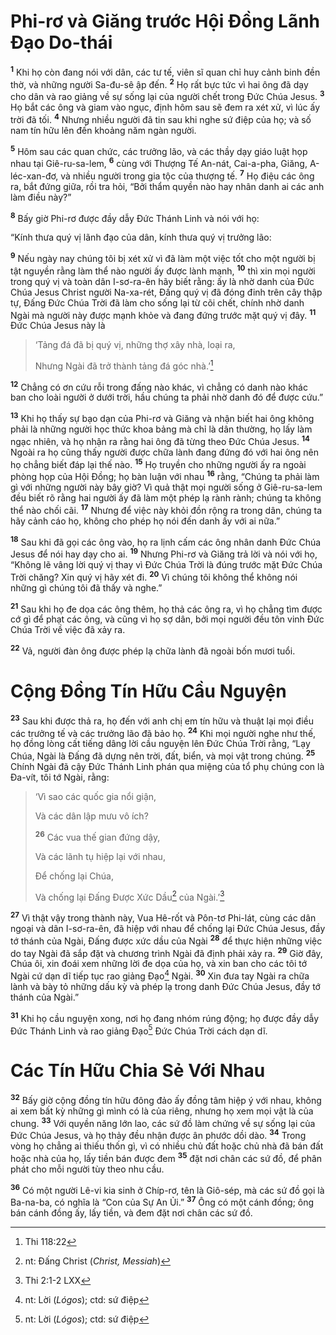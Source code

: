 # Phi-rơ và Giăng trước Hội Ðồng Lãnh Ðạo Do-thái

<sup><b>1</b></sup> Khi họ còn đang nói với dân, các tư tế, viên sĩ quan chỉ huy cảnh binh đền thờ, và những người Sa-đu-sê ập đến. <sup><b>2</b></sup> Họ rất bực tức vì hai ông đã dạy cho dân và rao giảng về sự sống lại của người chết trong Ðức Chúa Jesus. <sup><b>3</b></sup> Họ bắt các ông và giam vào ngục, định hôm sau sẽ đem ra xét xử, vì lúc ấy trời đã tối. <sup><b>4</b></sup> Nhưng nhiều người đã tin sau khi nghe sứ điệp của họ; và số nam tín hữu lên đến khoảng năm ngàn người.

<sup><b>5</b></sup> Hôm sau các quan chức, các trưởng lão, và các thầy dạy giáo luật họp nhau tại Giê-ru-sa-lem, <sup><b>6</b></sup> cùng với Thượng Tế An-nát, Cai-a-pha, Giăng, A-léc-xan-đơ, và nhiều người trong gia tộc của thượng tế. <sup><b>7</b></sup> Họ điệu các ông ra, bắt đứng giữa, rồi tra hỏi, “Bởi thẩm quyền nào hay nhân danh ai các anh làm điều này?”

<sup><b>8</b></sup> Bấy giờ Phi-rơ được đầy dẫy Ðức Thánh Linh và nói với họ:

“Kính thưa quý vị lãnh đạo của dân, kính thưa quý vị trưởng lão:

<sup><b>9</b></sup> Nếu ngày nay chúng tôi bị xét xử vì đã làm một việc tốt cho một người bị tật nguyền rằng làm thể nào người ấy được lành mạnh, <sup><b>10</b></sup> thì xin mọi người trong quý vị và toàn dân I-sơ-ra-ên hãy biết rằng: ấy là nhờ danh của Ðức Chúa Jesus Christ người Na-xa-rét, Ðấng quý vị đã đóng đinh trên cây thập tự, Ðấng Ðức Chúa Trời đã làm cho sống lại từ cõi chết, chính nhờ danh Ngài mà người này được mạnh khỏe và đang đứng trước mặt quý vị đây. <sup><b>11</b></sup> Ðức Chúa Jesus này là

> ‘Tảng đá đã bị quý vị, những thợ xây nhà, loại ra,
>
> Nhưng Ngài đã trở thành tảng đá góc nhà.’[^1@-f1a78d90-8af6-4e87-90d7-986e051d1792]

<sup><b>12</b></sup> Chẳng có ơn cứu rỗi trong đấng nào khác, vì chẳng có danh nào khác ban cho loài người ở dưới trời, hầu chúng ta phải nhờ danh đó để được cứu.”

<sup><b>13</b></sup> Khi họ thấy sự bạo dạn của Phi-rơ và Giăng và nhận biết hai ông không phải là những người học thức khoa bảng mà chỉ là dân thường, họ lấy làm ngạc nhiên, và họ nhận ra rằng hai ông đã từng theo Ðức Chúa Jesus. <sup><b>14</b></sup> Ngoài ra họ cũng thấy người được chữa lành đang đứng đó với hai ông nên họ chẳng biết đáp lại thế nào. <sup><b>15</b></sup> Họ truyền cho những người ấy ra ngoài phòng họp của Hội Ðồng; họ bàn luận với nhau <sup><b>16</b></sup> rằng, “Chúng ta phải làm gì với những người này bây giờ? Vì quả thật mọi người sống ở Giê-ru-sa-lem đều biết rõ rằng hai người ấy đã làm một phép lạ rành rành; chúng ta không thể nào chối cãi. <sup><b>17</b></sup> Nhưng để việc này khỏi đồn rộng ra trong dân, chúng ta hãy cảnh cáo họ, không cho phép họ nói đến danh ấy với ai nữa.”

<sup><b>18</b></sup> Sau khi đã gọi các ông vào, họ ra lịnh cấm các ông nhân danh Ðức Chúa Jesus để nói hay dạy cho ai. <sup><b>19</b></sup> Nhưng Phi-rơ và Giăng trả lời và nói với họ, “Không lẽ vâng lời quý vị thay vì Ðức Chúa Trời là đúng trước mặt Ðức Chúa Trời chăng? Xin quý vị hãy xét đi. <sup><b>20</b></sup> Vì chúng tôi không thể không nói những gì chúng tôi đã thấy và nghe.”

<sup><b>21</b></sup> Sau khi họ đe dọa các ông thêm, họ thả các ông ra, vì họ chẳng tìm được cớ gì để phạt các ông, và cũng vì họ sợ dân, bởi mọi người đều tôn vinh Ðức Chúa Trời về việc đã xảy ra.

<sup><b>22</b></sup> Vả, người đàn ông được phép lạ chữa lành đã ngoài bốn mươi tuổi.

# Cộng Ðồng Tín Hữu Cầu Nguyện

<sup><b>23</b></sup> Sau khi được thả ra, họ đến với anh chị em tín hữu và thuật lại mọi điều các trưởng tế và các trưởng lão đã bảo họ. <sup><b>24</b></sup> Khi mọi người nghe như thế, họ đồng lòng cất tiếng dâng lời cầu nguyện lên Ðức Chúa Trời rằng, “Lạy Chúa, Ngài là Ðấng đã dựng nên trời, đất, biển, và mọi vật trong chúng. <sup><b>25</b></sup> Chính Ngài đã cậy Ðức Thánh Linh phán qua miệng của tổ phụ chúng con là Ða-vít, tôi tớ Ngài, rằng:

> ‘Vì sao các quốc gia nổi giận,
>
> Và các dân lập mưu vô ích?
>
> <sup><b>26</b></sup> Các vua thế gian đứng dậy,
>
> Và các lãnh tụ hiệp lại với nhau,
>
> Ðể chống lại Chúa,
>
> Và chống lại Ðấng Ðược Xức Dầu[^1-f1a78d90-8af6-4e87-90d7-986e051d1792] của Ngài.’[^2@-f1a78d90-8af6-4e87-90d7-986e051d1792]

<sup><b>27</b></sup> Vì thật vậy trong thành này, Vua Hê-rốt và Pôn-tơ Phi-lát, cùng các dân ngoại và dân I-sơ-ra-ên, đã hiệp với nhau để chống lại Ðức Chúa Jesus, đầy tớ thánh của Ngài, Ðấng được xức dầu của Ngài <sup><b>28</b></sup> để thực hiện những việc do tay Ngài đã sắp đặt và chương trình Ngài đã định phải xảy ra. <sup><b>29</b></sup> Giờ đây, Chúa ôi, xin đoái xem những lời đe dọa của họ, và xin ban cho các tôi tớ Ngài cứ dạn dĩ tiếp tục rao giảng Ðạo[^2-f1a78d90-8af6-4e87-90d7-986e051d1792] Ngài. <sup><b>30</b></sup> Xin đưa tay Ngài ra chữa lành và bày tỏ những dấu kỳ và phép lạ trong danh Ðức Chúa Jesus, đầy tớ thánh của Ngài.”

<sup><b>31</b></sup> Khi họ cầu nguyện xong, nơi họ đang nhóm rúng động; họ được đầy dẫy Ðức Thánh Linh và rao giảng Ðạo[^3-f1a78d90-8af6-4e87-90d7-986e051d1792] Ðức Chúa Trời cách dạn dĩ.

# Các Tín Hữu Chia Sẻ Với Nhau

<sup><b>32</b></sup> Bấy giờ cộng đồng tín hữu đông đảo ấy đồng tâm hiệp ý với nhau, không ai xem bất kỳ những gì mình có là của riêng, nhưng họ xem mọi vật là của chung. <sup><b>33</b></sup> Với quyền năng lớn lao, các sứ đồ làm chứng về sự sống lại của Ðức Chúa Jesus, và họ thảy đều nhận được ân phước dồi dào. <sup><b>34</b></sup> Trong vòng họ chẳng ai thiếu thốn gì, vì có nhiều chủ đất hoặc chủ nhà đã bán đất hoặc nhà của họ, lấy tiền bán được đem <sup><b>35</b></sup> đặt nơi chân các sứ đồ, để phân phát cho mỗi người tùy theo nhu cầu.

<sup><b>36</b></sup> Có một người Lê-vi kia sinh ở Chíp-rơ, tên là Giô-sép, mà các sứ đồ gọi là Ba-na-ba, có nghĩa là “Con của Sự An Ủi.” <sup><b>37</b></sup> Ông có một cánh đồng; ông bán cánh đồng ấy, lấy tiền, và đem đặt nơi chân các sứ đồ.

[^1-f1a78d90-8af6-4e87-90d7-986e051d1792]: nt: Ðấng Christ (_Christ, Messiah_)

[^2-f1a78d90-8af6-4e87-90d7-986e051d1792]: nt: Lời (_Lógos_); ctd: sứ điệp

[^3-f1a78d90-8af6-4e87-90d7-986e051d1792]: nt: Lời (_Lógos_); ctd: sứ điệp

[^1@-f1a78d90-8af6-4e87-90d7-986e051d1792]: Thi 118:22

[^2@-f1a78d90-8af6-4e87-90d7-986e051d1792]: Thi 2:1-2 LXX

